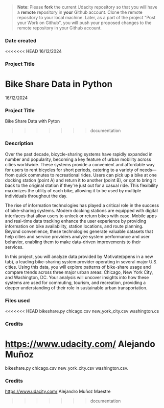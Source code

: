 >**Note**: Please **fork** the current Udacity repository so that you will have a **remote** repository in **your** Github account. Clone the remote repository to your local machine. Later, as a part of the project "Post your Work on Github", you will push your proposed changes to the remote repository in your Github account.

### Date created
<<<<<<< HEAD
16/12/2024

### Project Title
Bike Share Data in Python
=======
16/12/2024

### Project Title
Bike Share Data with Pyton
>>>>>>> documentation

### Description
Over the past decade, bicycle-sharing systems have rapidly expanded in number and popularity, becoming a key feature of urban mobility across cities worldwide. These systems provide a convenient and affordable way for users to rent bicycles for short periods, catering to a variety of needs—from quick commutes to recreational rides. Users can pick up a bike at one docking station (point A) and return it to another (point B), or opt to bring it back to the original station if they're just out for a casual ride. This flexibility maximizes the utility of each bike, allowing it to be used by multiple individuals throughout the day.

The rise of information technologies has played a critical role in the success of bike-sharing systems. Modern docking stations are equipped with digital interfaces that allow users to unlock or return bikes with ease. Mobile apps and real-time data tracking enhance the user experience by providing information on bike availability, station locations, and route planning. Beyond convenience, these technologies generate valuable datasets that help cities and service providers analyze system performance and user behavior, enabling them to make data-driven improvements to their services.

In this project, you will analyze data provided by Motivate(opens in a new tab), a leading bike-sharing system provider operating in several major U.S. cities. Using this data, you will explore patterns of bike-share usage and compare trends across three major urban areas: Chicago, New York City, and Washington, DC. Your analysis will uncover insights into how these systems are used for commuting, tourism, and recreation, providing a deeper understanding of their role in sustainable urban transportation.

### Files used
<<<<<<< HEAD
bikeshare.py chicago.csv new_york_city.csv washington.cs

### Credits
https://www.udacity.com/ Alejando Muñoz
=======
bikeshare.py chicago.csv new_york_city.csv washington.csv.

### Credits
https://www.udacity.com/ Alejandro Muñoz Maestre

>>>>>>> documentation


